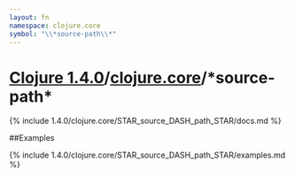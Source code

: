 ```yaml
---
layout: fn
namespace: clojure.core
symbol: "\\*source-path\\*"
---
```


# [Clojure 1.4.0](../../)/[clojure.core](../)/\*source-path\*

{% include 1.4.0/clojure.core/STAR_source_DASH_path_STAR/docs.md %}

##Examples

{% include 1.4.0/clojure.core/STAR_source_DASH_path_STAR/examples.md %}

